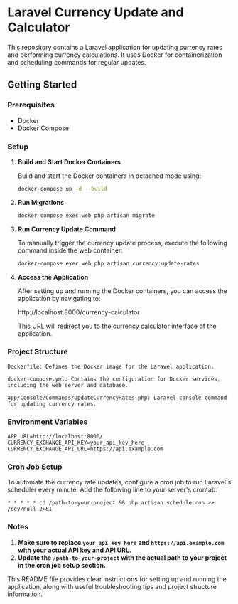 # Laravel Currency Update and Calculator

This repository contains a Laravel application for updating currency rates and performing currency calculations. It uses Docker for containerization and scheduling commands for regular updates.

## Getting Started

### Prerequisites

- Docker
- Docker Compose

### Setup

1. **Build and Start Docker Containers**

   Build and start the Docker containers in detached mode using:

    ```sh
   docker-compose up -d --build

2. **Run Migrations**  

    ```sh
    docker-compose exec web php artisan migrate

3. **Run Currency Update Command**

    To manually trigger the currency update process, execute the following command inside the web container:

    ```sh
    docker-compose exec web php artisan currency:update-rates

4. **Access the Application**

    After setting up and running the Docker containers, you can access the application by navigating to:

    http://localhost:8000/currency-calculator

    This URL will redirect you to the currency calculator interface of the application.

### Project Structure

    Dockerfile: Defines the Docker image for the Laravel application.

    docker-compose.yml: Contains the configuration for Docker services, including the web server and database.

    app/Console/Commands/UpdateCurrencyRates.php: Laravel console command for updating currency rates. 
     

### Environment Variables

    APP_URL=http://localhost:8000/
    CURRENCY_EXCHANGE_API_KEY=your_api_key_here 
    CURRENCY_EXCHANGE_API_URL=https://api.example.com
    

### Cron Job Setup

To automate the currency rate updates, configure a cron job to run Laravel's scheduler every minute. Add the following  line to your server's crontab: 
    
 
    * * * * * cd /path-to-your-project && php artisan schedule:run >> /dev/null 2>&1  
    
    
### Notes

1. **Make sure to replace `your_api_key_here` and `https://api.example.com` with your actual API key and API URL.**
2. **Update the `/path-to-your-project` with the actual path to your project in the cron job setup section.**

This README file provides clear instructions for setting up and running the application, along with useful troubleshooting tips and project structure information.
   








